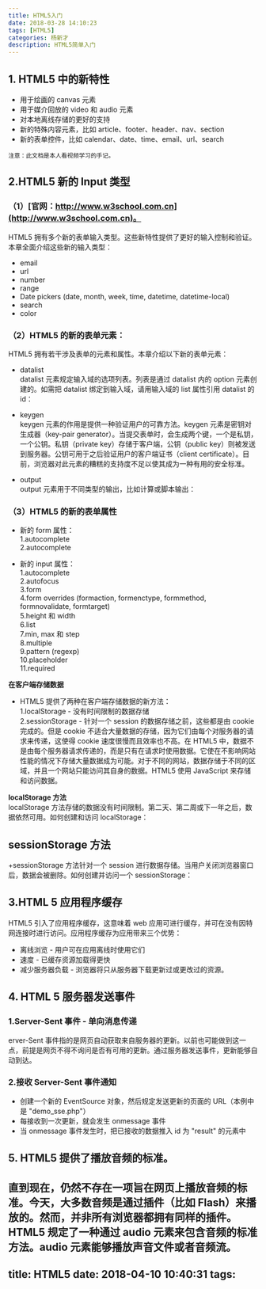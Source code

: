 ```yaml
---
title: HTML5入门
date: 2018-03-28 14:10:23
tags: [HTML5]
categories: 杨新才
description: HTML5简单入门
---
```


## 1. HTML5 中的新特性  
 + 用于绘画的 canvas 元素  
 + 用于媒介回放的 video 和 audio 元素  
 + 对本地离线存储的更好的支持  
 + 新的特殊内容元素，比如 article、footer、header、nav、section  
 + 新的表单控件，比如 calendar、date、time、email、url、search  

`注意：此文档是本人看视频学习的手记。`    

## 2.HTML5 新的 Input 类型  

### （1）[官网：http://www.w3school.com.cn](http://www.w3school.com.cn)。  

HTML5 拥有多个新的表单输入类型。这些新特性提供了更好的输入控制和验证。
本章全面介绍这些新的输入类型：  

 + email  
 + url  
 + number  
 + range  
 + Date pickers (date, month, week, time, datetime, datetime-local)  
 + search  
 + color  
### （2）HTML5 的新的表单元素：  
HTML5 拥有若干涉及表单的元素和属性。本章介绍以下新的表单元素：

 + datalist  
datalist 元素规定输入域的选项列表。列表是通过 datalist 内的 option 元素创建的。如需把 datalist 绑定到输入域，请用输入域的 list 属性引用 datalist 的 id：

 + keygen  
keygen 元素的作用是提供一种验证用户的可靠方法。keygen 元素是密钥对生成器（key-pair generator）。当提交表单时，会生成两个键，一个是私钥，一个公钥。私钥（private key）存储于客户端，公钥（public key）则被发送到服务器。公钥可用于之后验证用户的客户端证书（client certificate）。目前，浏览器对此元素的糟糕的支持度不足以使其成为一种有用的安全标准。

 + output  
output 元素用于不同类型的输出，比如计算或脚本输出：

### （3）HTML5 的新的表单属性    
 
 + 新的 form 属性：   
1.autocomplete  
2.autocomplete  

 + 新的 input 属性：  
1.autocomplete  
2.autofocus  
3.form  
4.form overrides (formaction, formenctype, formmethod, formnovalidate, formtarget)  
5.height 和 width  
6.list  
7.min, max 和 step  
8.multiple  
9.pattern (regexp)  
10.placeholder  
11.required  

**在客户端存储数据**  

 + HTML5 提供了两种在客户端存储数据的新方法：  
1.localStorage - 没有时间限制的数据存储  
2.sessionStorage - 针对一个 session 的数据存储之前，这些都是由 cookie 完成的。但是 cookie 不适合大量数据的存储，因为它们由每个对服务器的请求来传递，这使得 cookie 速度很慢而且效率也不高。在 HTML5 中，数据不是由每个服务器请求传递的，而是只有在请求时使用数据。它使在不影响网站性能的情况下存储大量数据成为可能。对于不同的网站，数据存储于不同的区域，并且一个网站只能访问其自身的数据。HTML5 使用 JavaScript 来存储和访问数据。  

**localStorage 方法**  
localStorage 方法存储的数据没有时间限制。第二天、第二周或下一年之后，数据依然可用。如何创建和访问 localStorage：  

## sessionStorage 方法  

 +sessionStorage 方法针对一个 session 进行数据存储。当用户关闭浏览器窗口后，数据会被删除。如何创建并访问一个 sessionStorage：  

## 3.HTML 5 应用程序缓存

HTML5 引入了应用程序缓存，这意味着 web 应用可进行缓存，并可在没有因特网连接时进行访问。应用程序缓存为应用带来三个优势：	  

 + 离线浏览 - 用户可在应用离线时使用它们  
 + 速度 - 已缓存资源加载得更快  
 + 减少服务器负载 - 浏览器将只从服务器下载更新过或更改过的资源。  

## 4. HTML 5 服务器发送事件  

### 1.Server-Sent 事件 - 单向消息传递  
erver-Sent 事件指的是网页自动获取来自服务器的更新。以前也可能做到这一点，前提是网页不得不询问是否有可用的更新。通过服务器发送事件，更新能够自动到达。  

### 2.接收 Server-Sent 事件通知  

 + 创建一个新的 EventSource 对象，然后规定发送更新的页面的 URL（本例中是 "demo_sse.php"）  
 + 每接收到一次更新，就会发生 onmessage 事件  
 + 当 onmessage 事件发生时，把已接收的数据推入 id 为 "result" 的元素中

## 5. HTML5 提供了播放音频的标准。  

直到现在，仍然不存在一项旨在网页上播放音频的标准。今天，大多数音频是通过插件（比如 Flash）来播放的。然而，并非所有浏览器都拥有同样的插件。HTML5 规定了一种通过 audio 元素来包含音频的标准方法。audio 元素能够播放声音文件或者音频流。
---
title: HTML5
date: 2018-04-10 10:40:31
tags:
---
